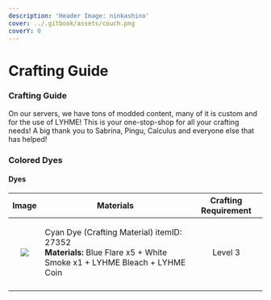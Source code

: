 ```yaml
---
description: 'Header Image: ninkashino'
cover: ../.gitbook/assets/couch.png
coverY: 0
---
```


# Crafting Guide

### Crafting Guide

On our servers, we have tons of modded content, many of it is custom and for the use of LYHME! This is your one-stop-shop for all your crafting needs! A big thank you to Sabrina, Pingu, Calculus and everyone else that has helped!

### Colored Dyes

#### Dyes

|                    Image                    | Materials                                                                                                                                   | Crafting Requirement |
| :-----------------------------------------: | ------------------------------------------------------------------------------------------------------------------------------------------- | :------------------: |
| ![](https://lyhme.gg/icons/items/27352.png) | <p>Cyan Dye (Crafting Material) itemID: 27352<br><strong>Materials:</strong> Blue Flare x5 + White Smoke x1 + LYHME Bleach + LYHME Coin</p> |        Level 3       |
|                                             |                                                                                                                                             |                      |
